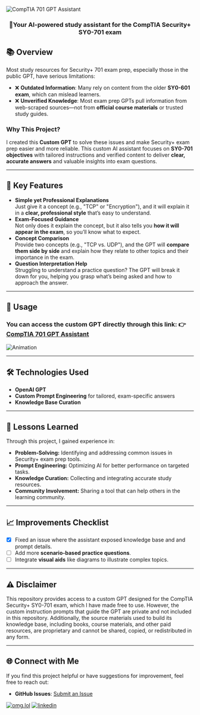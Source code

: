 ![CompTIA 701 GPT Assistant](https://github.com/user-attachments/assets/758bc357-b7b4-488e-aacf-48e2f8c3f4ea)
### <div align="center">🚀Your AI-powered study assistant for the CompTIA Security+ SY0-701 exam</div>  

## 📚 Overview  
Most study resources for Security+ 701 exam prep, especially those in the public GPT, have serious limitations:  
- ❌ **Outdated Information**: Many rely on content from the older **SY0-601 exam**, which can mislead learners.  
- ❌ **Unverified Knowledge**: Most exam prep GPTs pull information from web-scraped sources—not from **official course materials** or trusted study guides.  

### Why This Project?  
I created this **Custom GPT** to solve these issues and make Security+ exam prep easier and more reliable. This custom AI assistant focuses on **SY0-701 objectives** with tailored instructions and verified content to deliver **clear, accurate answers** and valuable insights into exam questions.  

---

## 🌟 Key Features  
- **Simple yet Professional Explanations**  
  Just give it a concept (e.g., "TCP" or "Encryption"), and it will explain it in a **clear, professional style** that’s easy to understand.  
- **Exam-Focused Guidance**  
  Not only does it explain the concept, but it also tells you **how it will appear in the exam**, so you’ll know what to expect.  
- **Concept Comparison**  
  Provide two concepts (e.g., "TCP vs. UDP"), and the GPT will **compare them side by side** and explain how they relate to other topics and their importance in the exam.  
- **Question Interpretation Help**  
  Struggling to understand a practice question? The GPT will break it down for you, helping you grasp what’s being asked and how to approach the answer.  

---

## 🚀 Usage  
### You can access the custom GPT directly through this link: 👉 [CompTIA 701 GPT Assistant](https://chatgpt.com/g/g-Q33EF7fVg-comptia-security-701-gpt)  
![Animation](https://github.com/user-attachments/assets/8198c58e-25e6-45f0-9eba-22ed21dc78da)

---

## 🛠️ Technologies Used  
- **OpenAI GPT**  
- **Custom Prompt Engineering** for tailored, exam-specific answers  
- **Knowledge Base Curation**

---

## 🧠 Lessons Learned  
Through this project, I gained experience in:  
- **Problem-Solving:** Identifying and addressing common issues in Security+ exam prep tools.  
- **Prompt Engineering:** Optimizing AI for better performance on targeted tasks.  
- **Knowledge Curation:** Collecting and integrating accurate study resources.  
- **Community Involvement:** Sharing a tool that can help others in the learning community.  

---

## 📈 Improvements Checklist
- [X] Fixed an issue where the assistant exposed knowledge base and and prompt details.
- [ ] Add more **scenario-based practice questions**.  
- [ ] Integrate **visual aids** like diagrams to illustrate complex topics. 

---

## ⚠️ Disclaimer  
This repository provides access to a custom GPT designed for the CompTIA Security+ SY0-701 exam, which I have made free to use. However, the custom instruction prompts that guide the GPT are private and not included in this repository. Additionally, the source materials used to build its knowledge base, including books, course materials, and other paid resources, are proprietary and cannot be shared, copied, or redistributed in any form.

---

## 🌐 Connect with Me  
If you find this project helpful or have suggestions for improvement, feel free to reach out:  
- **GitHub Issues**: [Submit an Issue](https://github.com/shoganaich/securityplus-701-gpt/issues)

[![omg.lol](https://img.shields.io/badge/my_website-000?style=for-the-badge&logo=ko-fi&logoColor=white)](https://victorcardoso.omg.lol/)
[![linkedin](https://img.shields.io/badge/linkedin-0A66C2?style=for-the-badge&logo=linkedin&logoColor=white)](https://www.linkedin.com/in/victordccardoso/)
